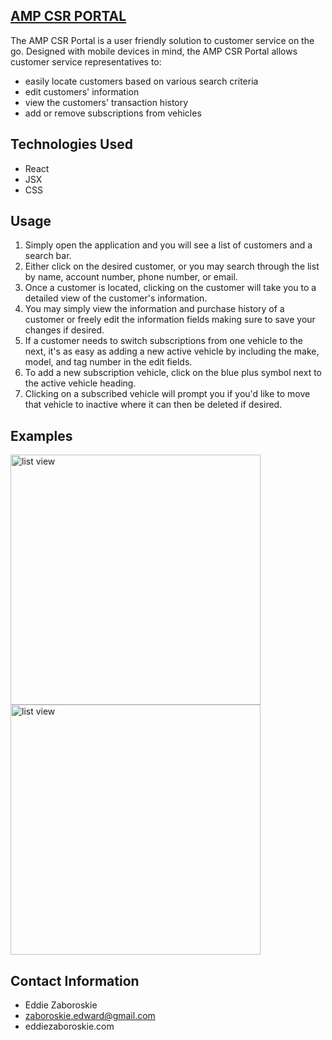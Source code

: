 ## [AMP CSR PORTAL](https://amp-csr-portal.onrender.com)

The AMP CSR Portal is a user friendly solution to customer service on the go. Designed with mobile devices in mind, the AMP CSR Portal allows customer service representatives to:
- easily locate customers based on various search criteria
- edit customers' information 
- view the customers' transaction history 
- add or remove subscriptions from vehicles 

## Technologies Used

- React
- JSX
- CSS

## Usage

1. Simply open the application and you will see a list of customers and a search bar.
2. Either click on the desired customer, or you may search through the list by name, account number, phone number, or email. 
3. Once a customer is located, clicking on the customer will take you to a detailed view of the customer's information.
4. You may simply view the information and purchase history of a customer or freely edit the information fields making sure to save your changes if desired. 
5. If a customer needs to switch subscriptions from one vehicle to the next, it's as easy as adding a new active vehicle by including the make, model, and tag number in the edit fields. 
6. To add a new subscription vehicle, click on the blue plus symbol next to the active vehicle heading. 
7. Clicking on a subscribed vehicle will prompt you if you'd like to move that vehicle to inactive where it can then be deleted if desired. 


## Examples

<img src="assests/listview.png" alt="list view" width="400" height="auto">
<img src="assests/detailsview.png" alt="list view" width="400" height="auto">


## Contact Information

- Eddie Zaboroskie
- zaboroskie.edward@gmail.com
- eddiezaboroskie.com
